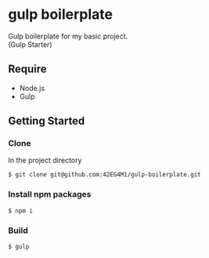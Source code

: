 # gulp boilerplate
Gulp boilerplate for my basic project.  
(Gulp Starter)


## Require
* Node.js
* Gulp


## Getting Started
### Clone
In the project directory

    $ git clone git@github.com:42EG4M1/gulp-boilerplate.git

### Install npm packages
    $ npm i

### Build
    $ gulp